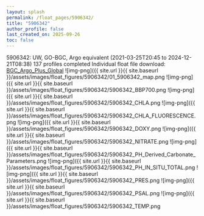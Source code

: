 ```yaml
---
layout: splash
permalink: /float_pages/5906342/
title: "5906342"
author_profile: false
last_created_on: 2025-09-26
toc: false
---
```

 
5906342: UW, GO-BGC, Argo equivalent (2021-03-25T20:45 to 2024-12-21T08:38)
137 profiles completed
Individual float file download: [BGC_Argo_Plus_Global](https://ftp.soest.hawaii.edu/bgc_argo_plus/Individual_Floats/outliers_removed/5906342_Sprof_processed.nc)
![img-png]({{ site.url }}{{ site.baseurl }}/assets/images/float_figures/5906342/01_5906342_map.png
![img-png]({{ site.url }}{{ site.baseurl }}/assets/images/float_figures/5906342/5906342_BBP700.png
![img-png]({{ site.url }}{{ site.baseurl }}/assets/images/float_figures/5906342/5906342_CHLA.png
![img-png]({{ site.url }}{{ site.baseurl }}/assets/images/float_figures/5906342/5906342_CHLA_FLUORESCENCE.png
![img-png]({{ site.url }}{{ site.baseurl }}/assets/images/float_figures/5906342/5906342_DOXY.png
![img-png]({{ site.url }}{{ site.baseurl }}/assets/images/float_figures/5906342/5906342_NITRATE.png
![img-png]({{ site.url }}{{ site.baseurl }}/assets/images/float_figures/5906342/5906342_PH_Derived_Carbonate_Parameters.png
![img-png]({{ site.url }}{{ site.baseurl }}/assets/images/float_figures/5906342/5906342_PH_IN_SITU_TOTAL.png
![img-png]({{ site.url }}{{ site.baseurl }}/assets/images/float_figures/5906342/5906342_PRES.png
![img-png]({{ site.url }}{{ site.baseurl }}/assets/images/float_figures/5906342/5906342_PSAL.png
![img-png]({{ site.url }}{{ site.baseurl }}/assets/images/float_figures/5906342/5906342_TEMP.png
